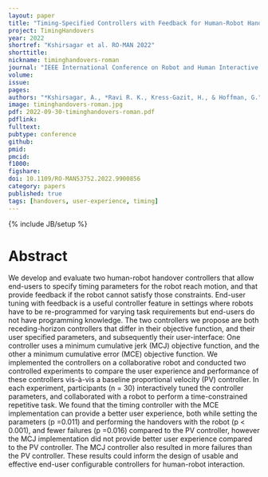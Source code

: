 ```yaml
---
layout: paper
title: "Timing-Specified Controllers with Feedback for Human-Robot Handovers"
project: TimingHandovers
year: 2022
shortref: "Kshirsagar et al. RO-MAN 2022"
shorttitle: 
nickname: timinghandovers-roman
journal: "IEEE International Conference on Robot and Human Interactive Communication (RO-MAN)"
volume:
issue:
pages:
authors: "*Kshirsagar, A., *Ravi R. K., Kress-Gazit, H., & Hoffman, G."
image: timinghandovers-roman.jpg
pdf: 2022-09-30-timinghandovers-roman.pdf
pdflink:
fulltext:  
pubtype: conference
github:
pmid:  
pmcid:
f1000:
figshare:
doi: 10.1109/RO-MAN53752.2022.9900856
category: papers
published: true
tags: [handovers, user-experience, timing]
---
```

{% include JB/setup %}

# Abstract

We develop and evaluate two human-robot handover controllers that allow end-users to specify timing parameters for the robot reach motion, and that provide feedback if the robot cannot satisfy those constraints. End-user tuning with feedback is a useful controller feature in settings where robots have to be re-programmed for varying task requirements but end-users do not have programming knowledge. The two controllers we propose are both receding-horizon controllers that differ in their objective function, and their user specified parameters, and subsequently their user-interface: One controller uses a minimum cumulative jerk (MCJ) objective function, and the other a minimum cumulative error (MCE) objective function. We implemented the controllers on a collaborative robot and conducted two controlled experiments to compare the user experience and performance of these controllers vis-à-vis a baseline proportional velocity (PV) controller. In each experiment, participants (n = 30) interactively tuned the controller parameters, and collaborated with a robot to perform a time-constrained repetitive task. We found that the timing controller with the MCE implementation can provide a better user experience, both while setting the parameters (p =0.011) and performing the handovers with the robot (p < 0.001), and fewer failures (p =0.016) compared to the PV controller, however the MCJ implementation did not provide better user experience compared to the PV controller. The MCJ controller also resulted in more failures than the PV controller. These results could inform the design of usable and effective end-user configurable controllers for human-robot interaction.
